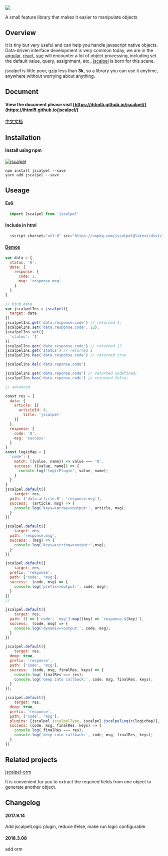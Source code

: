 
![](./logo/logox3.png)

A small feature library that makes it easier to manipulate objects
## Overview

It is tiny but very useful and can help you handle javascript native objects. Data-driven interface development is very common today, we are in the [angular](https://github.com/angular/angular), [react](http://www.github.com/facebook/react), [vue](http://www.github.com/vuejs/vue) will encounter a lot of object processing, including set the default value, query, assignment, etc., [jscalpel](http://www.github.com/ihtml5/jscalpel) is born for this scene.

jscalpel is little poor, gzip less than **3k**, so a library you can use it anytime, anywhere without worrying about anything.

## Document

#### View the document please visit [https://ihtml5.github.io/jscalpel/](https://ihtml5.github.io/jscalpel/)
[中文文档](https://ihtml5.github.io/jscalpel/index_zh.html)

## Installation

#### Install using npm 
[![jscalpel](https://nodei.co/npm/jscalpel.png)](https://npmjs.org/package/jscalpel)
``` 
npm install jscalpel --save
yarn add jscalpel --save
```

## Useage

#### Es6
```javascript
  import Jscalpel from 'jscalpel'
```
#### Include in html
```javascript
  <script charset="utf-8" src="https://unpkg.com/jscalpel@latest/dist/index.js"></script>
```
#### [Demos](https://jsfiddle.net/as3tLkdy/27/?utm_source=website&utm_medium=embed&utm_campaign=as3tLkdy)

```javascript
var data = {
  status: '0',
  data: {
    response: {
      code: 1,
      msg: 'response msg'
    }
  }
}

// bind data
var jscalpelIns = jscalpel({
  target: data
})
jscalpelIns.get('data.response.code') // returned 1;
jscalpelIns.set('data.response.code', 12);
jscalpelIns.set({
  'status': '1'
})
jscalpelIns.get('data.response.code') // returned 12
jscalpelIns.get('status') // returned 1
jscalpelIns.has('data.response.code') // returned true

jscalpelIns.del('data.reponse.code') 

jscalpelIns.get('data.reponse.code') // returned undefined;
jscalpelIns.has('data.reponse.code') // returned false;

// advanced

const res = {
  data: {
    article: [{
      articleId: 0,
        title: 'jscalpel'
    }]
  },
  response: {
    code: '0',
    msg: 'success'
  }
}
const logicMap = {
  'code': {
    match: ({value, name}) => value === '0',
    success: ({value, name}) => {
      console.log('logicPlugin', value, name);
    }
  }
}
jscalpel.default({
	target: res,
  path: ['data.article.0', 'response.msg'],
  success:  (article, msg) => {
  	console.log('keys=>array=>output:', article, msg);
  }
})

jscalpel.default({
	target: res,
  path: 'response.msg',
  success:  (msg) => {
  	console.log('keys=>string=>output:',msg);
  }
})

jscalpel.default({
	target: res,
  prefix: 'response',
  path: ['code', 'msg'],
  success:  (code, msg) => {
  	console.log('prefix=>output:', code, msg);
  }
})
//

jscalpel.default({
	target: res,
  path: () => ['code', 'msg'].map((key) => `response.${key}`),
  success:  (code, msg) => {
  	console.log('dynamic=>output:', code, msg);
  }
})

jscalpel.default({
	target: res,
  deep: true,
  prefix: 'response',
  path: ['code', 'msg'],
  success:  (code, msg, finalRes, keys) => {
    console.log( finalRes === res);
  	console.log('deep into callback:', code, msg, finalRes, keys);
  }
});

jscalpel.default({
	target: res,
  deep: true,
  prefix: 'response',
  path: ['code', 'msg'],
  plugins: [jscalpel.jscalpelType, jscalpel.jscalpelLogic(logicMap)],
  success: (code, msg, finalRes, keys) => {
    console.log( finalRes === res);
  	console.log('deep into callback:', code, msg, finalRes, keys);
  }
})


```
## Related projects
[jscalpel-orm](https://github.com/ihtml5/jscalpel-orm)

It is convenient for you to extract the required fields from one object to generate another object.

## Changelog

#### 2017.9.14

Add jscalpelLogic plugin, reduce ifelse, make run logic configurable

#### 2018.3.08

add orm 
